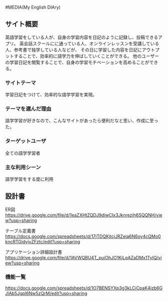 #MEDIA(My English DIAry)

## サイト概要
英語学習をしている人が、自身の学習内容を日記のように記録し、投稿できるアプリ。
英会話スクールにに通っている人、オンラインレッスンを受講している人、参考書で独学している人などが、
その日に学習した内容を日記にアウトプットすることで、効率的に語学力を伸ばしていくことができる。
他のユーザーの学習日記を閲覧することで、自身の学習モチベーションを高めることができる。

### サイトテーマ
学習日記をつけて、効率的な語学学習を実現。

### テーマを選んだ理由
語学学習が好きなので、こんなサイトがあったら便利だなと思い、作成に至った。

### ターゲットユーザ
全ての語学学習者

### 主な利用シーン
語学学習をする度に利用

## 設計書
ER図
https://drive.google.com/file/d/1eaZXHtZQDJ9diwCIx3Jknrezjh6SQQNH/view?usp=sharing

テーブル定義書
https://docs.google.com/spreadsheets/d/17jTDQKjtcjJRZeia6N6oy4cQMo0kncRTGjdyjyZFztc/edit?usp=sharing

アプリケーション詳細設計書
https://drive.google.com/file/d/1AVWQBU4T_pujOhJO1KjLqAZaDMx1TyIQ/view?usp=sharing

### 機能一覧
https://docs.google.com/spreadsheets/d/1O7BENSYXp3g3kLCiCpaK4jzb6GJlAb5JgpI6Nw5zQrM/edit?usp=sharing
